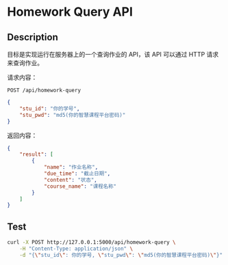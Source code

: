 # Homework Query API

## Description

目标是实现运行在服务器上的一个查询作业的 API，该 API 可以通过 HTTP 请求来查询作业。

请求内容：

`POST /api/homework-query`

```json
{
    "stu_id": "你的学号",
    "stu_pwd": "md5(你的智慧课程平台密码)"
}
```

返回内容：

```json
{
    "result": [
        {
            "name": "作业名称",
            "due_time": "截止日期",
            "content": "状态",
            "course_name": "课程名称"
        }
    ]
}
```

## Test

```bash
curl -X POST http://127.0.0.1:5000/api/homework-query \
    -H "Content-Type: application/json" \
    -d "{\"stu_id\": 你的学号, \"stu_pwd\": \"md5(你的智慧课程平台密码)\"}"
```
